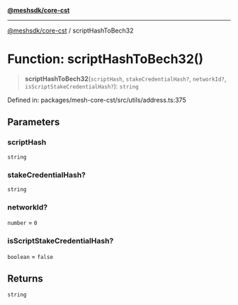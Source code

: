 [**@meshsdk/core-cst**](../README.md)

***

[@meshsdk/core-cst](../globals.md) / scriptHashToBech32

# Function: scriptHashToBech32()

> **scriptHashToBech32**(`scriptHash`, `stakeCredentialHash?`, `networkId?`, `isScriptStakeCredentialHash?`): `string`

Defined in: packages/mesh-core-cst/src/utils/address.ts:375

## Parameters

### scriptHash

`string`

### stakeCredentialHash?

`string`

### networkId?

`number` = `0`

### isScriptStakeCredentialHash?

`boolean` = `false`

## Returns

`string`
